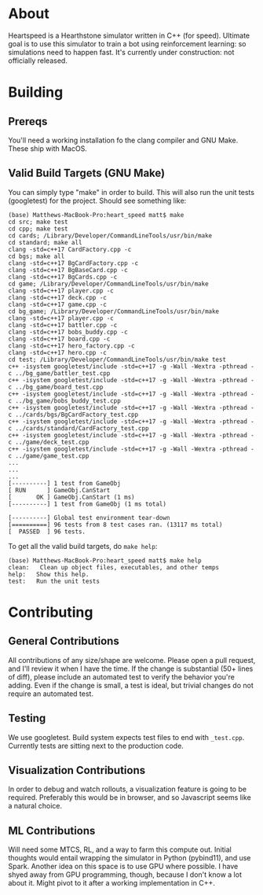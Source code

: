 # About
Heartspeed is a Hearthstone simulator written in C++ (for speed). Ultimate goal is to use this simulator to train a bot using reinforcement learning: so simulations need to happen fast.
It's currently under construction: not officially released.

# Building

## Prereqs

You'll need a working installation fo the clang compiler and GNU Make. These ship with MacOS.

## Valid Build Targets (GNU Make)

You can simply type "make" in order to build. This will also run the unit tests (googletest) for the project.
Should see something like:

```
(base) Matthews-MacBook-Pro:heart_speed matt$ make
cd src; make test
cd cpp; make test
cd cards; /Library/Developer/CommandLineTools/usr/bin/make
cd standard; make all
clang -std=c++17 CardFactory.cpp -c
cd bgs; make all
clang -std=c++17 BgCardFactory.cpp -c
clang -std=c++17 BgBaseCard.cpp -c
clang -std=c++17 BgCards.cpp -c
cd game; /Library/Developer/CommandLineTools/usr/bin/make
clang -std=c++17 player.cpp -c
clang -std=c++17 deck.cpp -c
clang -std=c++17 game.cpp -c
cd bg_game; /Library/Developer/CommandLineTools/usr/bin/make
clang -std=c++17 player.cpp -c
clang -std=c++17 battler.cpp -c
clang -std=c++17 bobs_buddy.cpp -c
clang -std=c++17 board.cpp -c
clang -std=c++17 hero_factory.cpp -c
clang -std=c++17 hero.cpp -c
cd test; /Library/Developer/CommandLineTools/usr/bin/make test
c++ -isystem googletest/include -std=c++17 -g -Wall -Wextra -pthread -c ../bg_game/battler_test.cpp
c++ -isystem googletest/include -std=c++17 -g -Wall -Wextra -pthread -c ../bg_game/board_test.cpp
c++ -isystem googletest/include -std=c++17 -g -Wall -Wextra -pthread -c ../bg_game/bobs_buddy_test.cpp
c++ -isystem googletest/include -std=c++17 -g -Wall -Wextra -pthread -c ../cards/bgs/BgCardFactory_test.cpp
c++ -isystem googletest/include -std=c++17 -g -Wall -Wextra -pthread -c ../cards/standard/CardFactory_test.cpp
c++ -isystem googletest/include -std=c++17 -g -Wall -Wextra -pthread -c ../game/deck_test.cpp
c++ -isystem googletest/include -std=c++17 -g -Wall -Wextra -pthread -c ../game/game_test.cpp
...
...
...
[----------] 1 test from GameObj
[ RUN      ] GameObj.CanStart
[       OK ] GameObj.CanStart (1 ms)
[----------] 1 test from GameObj (1 ms total)

[----------] Global test environment tear-down
[==========] 96 tests from 8 test cases ran. (13117 ms total)
[  PASSED  ] 96 tests.
```

To get all the valid build targets, do `make help`:

```
(base) Matthews-MacBook-Pro:heart_speed matt$ make help
clean:   Clean up object files, executables, and other temps
help:   Show this help.
test:   Run the unit tests
```

# Contributing

## General Contributions

All contributions of any size/shape are welcome. Please open a pull request, and I'll review it when I have the time.
If the change is substantial (50+ lines of diff), please include an automated test to verify the behavior you're adding.
Even if the change is small, a test is ideal, but trivial changes do not require an automated test.

## Testing

We use googletest. Build system expects test files to end with `_test.cpp`. Currently tests are sitting next to the production code.

## Visualization Contributions

In order to debug and watch rollouts, a visualization feature is going to be required. Preferably this would be in browser, and
so Javascript seems like a natural choice.

## ML Contributions

Will need some MTCS, RL, and a way to farm this compute out. Initial thoughts would entail wrapping the simulator in Python (pybind11),
and use Spark. Another idea on this space is to use GPU where possible. I have shyed away from GPU programming, though, because I don't know
a lot about it. Might pivot to it after a working implementation in C++.
